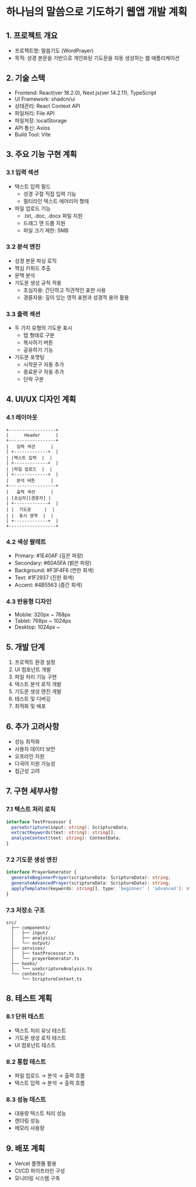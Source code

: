 # 하나님의 말씀으로 기도하기 웹앱 개발 계획

## 1. 프로젝트 개요
- 프로젝트명: 말씀기도 (WordPrayer)
- 목적: 성경 본문을 기반으로 개인화된 기도문을 자동 생성하는 웹 애플리케이션

## 2. 기술 스택
- Frontend: React(ver 18.2.0), Next.js(ver 14.2.11), TypeScript
- UI Framework: shadcn/ui
- 상태관리: React Context API
- 파일처리: File API
- 파일저장: localStorage
- API 통신: Axios
- Build Tool: Vite

## 3. 주요 기능 구현 계획

### 3.1 입력 섹션
- 텍스트 입력 필드
  - 성경 구절 직접 입력 기능
  - 멀티라인 텍스트 에어리어 형태
- 파일 업로드 기능
  - .txt, .doc, .docx 파일 지원
  - 드래그 앤 드롭 지원
  - 파일 크기 제한: 5MB

### 3.2 분석 엔진
- 성경 본문 파싱 로직
- 핵심 키워드 추출
- 문맥 분석
- 기도문 생성 규칙 적용
  - 초심자용: 간단하고 직관적인 표현 사용
  - 경륜자용: 깊이 있는 영적 표현과 성경적 용어 활용

### 3.3 출력 섹션
- 두 가지 유형의 기도문 표시
  - 탭 형태로 구분
  - 복사하기 버튼
  - 공유하기 기능
- 기도문 포맷팅
  - 시작문구 자동 추가
  - 종료문구 자동 추가
  - 단락 구분

## 4. UI/UX 디자인 계획

### 4.1 레이아웃
```
+------------------+
|      Header      |
+------------------+
|   입력 섹션      |
| +-------------+  |
| |텍스트 입력  |  |
| +-------------+  |
| |파일 업로드  |  |
| +-------------+  |
|   분석 버튼      |
+------------------+
|   출력 섹션      |
| [초심자][경륜자] |
| +-------------+  |
| |  기도문     |  |
| |  표시 영역  |  |
| +-------------+  |
+------------------+
```

### 4.2 색상 팔레트
- Primary: #1E40AF (깊은 파랑)
- Secondary: #60A5FA (밝은 파랑)
- Background: #F3F4F6 (연한 회색)
- Text: #1F2937 (진한 회색)
- Accent: #4B5563 (중간 회색)

### 4.3 반응형 디자인
- Mobile: 320px ~ 768px
- Tablet: 768px ~ 1024px
- Desktop: 1024px ~

## 5. 개발 단계
1. 프로젝트 환경 설정
2. UI 컴포넌트 개발
3. 파일 처리 기능 구현
4. 텍스트 분석 로직 개발
5. 기도문 생성 엔진 개발
6. 테스트 및 디버깅
7. 최적화 및 배포

## 6. 추가 고려사항
- 성능 최적화
- 사용자 데이터 보안
- 오프라인 지원
- 다국어 지원 가능성
- 접근성 고려

## 7. 구현 세부사항

### 7.1 텍스트 처리 로직
```typescript
interface TextProcessor {
  parseScripture(input: string): ScriptureData;
  extractKeywords(text: string): string[];
  analyzeContext(text: string): ContextData;
}
```

### 7.2 기도문 생성 엔진
```typescript
interface PrayerGenerator {
  generateBeginnerPrayer(scriptureData: ScriptureData): string;
  generateAdvancedPrayer(scriptureData: ScriptureData): string;
  applyTemplates(keywords: string[], type: 'beginner' | 'advanced'): string;
}
```

### 7.3 저장소 구조
```
src/
  ├── components/
  │   ├── input/
  │   ├── analysis/
  │   └── output/
  ├── services/
  │   ├── textProcessor.ts
  │   └── prayerGenerator.ts
  ├── hooks/
  │   └── useScriptureAnalysis.ts
  └── contexts/
      └── ScriptureContext.ts
```

## 8. 테스트 계획

### 8.1 단위 테스트
- 텍스트 처리 유닛 테스트
- 기도문 생성 로직 테스트
- UI 컴포넌트 테스트

### 8.2 통합 테스트
- 파일 업로드 → 분석 → 출력 흐름
- 텍스트 입력 → 분석 → 출력 흐름

### 8.3 성능 테스트
- 대용량 텍스트 처리 성능
- 렌더링 성능
- 메모리 사용량

## 9. 배포 계획
- Vercel 플랫폼 활용
- CI/CD 파이프라인 구성
- 모니터링 시스템 구축
